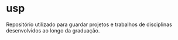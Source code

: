 # usp
Repositório utilizado para guardar projetos e trabalhos de disciplinas desenvolvidos ao longo da graduação.
